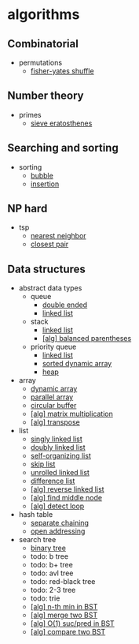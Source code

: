 # algorithms

## Combinatorial

- permutations
  - [fisher-yates shuffle](combinatorial/permutations/fisher-yates-shuffle.hs)

## Number theory

- primes
  - [sieve eratosthenes](number-theory/primes/sieve-eratosthenes/primes-sieve-eratosthenes.hs)

## Searching and sorting

- sorting
  - [bubble](searching-and-sorting/bubble-sort/bubble-sort.hs)
  - [insertion](searching-and-sorting/insertion-sort/insertion-sort.hs)

## NP hard

- tsp
  - [nearest neighbor](np-hard/tsp/nearest-neighbor.py)
  - [closest pair](np-hard/tsp/closest-pair.py)

## Data structures

- abstract data types
  - queue
    - [double ended](data-structures/adt/queue/double-ended-queue.py)
    - [linked list](data-structures/adt/queue/queue-linked-list.py)
  - stack
    - [linked list](data-structures/adt/stack/stack-linked-list.py)
    - [[alg] balanced parentheses](data-structures/adt/stack/alg/parentheses-match.py)
  - priority queue
    - [linked list](data-structures/adt/priority-queue/priority-queue-linked-list.hs)
    - [sorted dynamic array](data-structures/adt/priority-queue/priority-queue-sorted-array.cpp)
    - [heap](data-structures/heap/heap.cc)
- array
  - [dynamic array](data-structures/array/dynamic-array.cpp)
  - [parallel array](data-structures/array/parallel-array.py)
  - [circular buffer](data-structures/array/circular-buffer.cpp)
  - [[alg] matrix multiplication](data-structures/array/alg/matrix-multiplication.py)
  - [[alg] transpose](data-structures/array/alg/transpose.hs)
- list
  - [singly linked list](data-structures/list/singly-linked-list.py)
  - [doubly linked list](data-structures/list/doubly-linked-list.py)
  - [self-organizing list](data-structures/list/self-organizing-list.py)
  - [skip list](data-structures/list/skip-list.py)
  - [unrolled linked list](data-structures/list/unrolled-linked-list.py)
  - [difference list](data-structures/list/difference-list.hs)
  - [[alg] reverse linked list](data-structures/list/alg/reverse-linked-list.py)
  - [[alg] find middle node](data-structures/list/alg/mid-node.py)
  - [[alg] detect loop](data-structures/list/alg/loop-in-linked-list.py)
- hash table
  - [separate chaining](data-structures/hash-table/separate-chaining-hash-table.py)
  - [open addressing](data-structures/hash-table/open-addressing-hash-table.py)
- search tree
  - [binary tree](data-structures/binary-tree/binary-tree.py)
  - todo: b tree
  - todo: b+ tree
  - todo: avl tree
  - todo: red-black tree
  - todo: 2-3 tree
  - todo: trie
  - [[alg] n-th min in BST](data-structures/binary-tree/alg/nth-min.py)
  - [[alg] merge two BST](data-structures/binary-tree/alg/merge-two-bst.py)
  - [[alg] O(1) suc/pred in BST](data-structures/binary-tree/alg/bst-suc-pred.py)
  - [[alg] compare two BST](data-structures/binary-tree/alg/compare-two-bst.py)